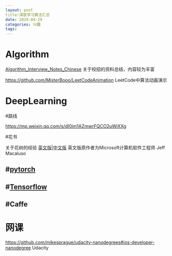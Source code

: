 ```yaml
---
layout: post
title:深度学习算法汇总
date: 2019-04-29 
categories: 兴趣
tags: 
---
```


# Algorithm

[Algorithm_Interview_Notes_Chinese](https://github.com/imhuay/Algorithm_Interview_Notes-Chinese)  关于校招的资料总结，内容较为丰富

https://github.com/MisterBooo/LeetCodeAnimation LeetCode中算法动画演示

# DeepLearning

#路线

https://mp.weixin.qq.com/s/dI0im1AZmwrFQCO2uWiXXg

#花书

关于花树的经验 [英文版](https://jeffmacaluso.github.io/post/DeepLearningRulesOfThumb/)|[中文版](https://zhuanlan.zhihu.com/p/61528654) 英文版原作者为Microsoft计算机软件工程师  Jeff Macaluso 

## #[pytorch](https://pytorch.org/get-started/locally/)



## #[Tensorflow](https://www.tensorflow.org/)



## #Caffe

# 网课

https://github.com/mikesprague/udacity-nanodegrees#ios-developer-nanodegree  Udacity
